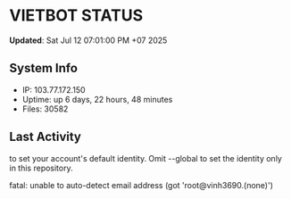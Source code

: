 # VIETBOT STATUS
**Updated**: Sat Jul 12 07:01:00 PM +07 2025

## System Info
- IP: 103.77.172.150
- Uptime: up 6 days, 22 hours, 48 minutes
- Files: 30582

## Last Activity

to set your account's default identity.
Omit --global to set the identity only in this repository.

fatal: unable to auto-detect email address (got 'root@vinh3690.(none)')
